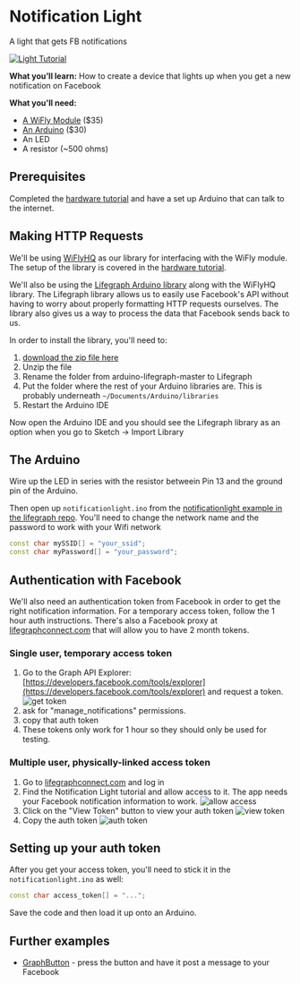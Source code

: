 # Notification Light

A light that gets FB notifications

[![Light Tutorial](http://i.imgur.com/BJZfxoJ.png)](http://www.lifegraphlabs.com/how-to)

**What you’ll learn:** How to create a device that lights up when you get a new notification on Facebook

**What you'll need:**
* [A WiFly Module](https://www.sparkfun.com/products/10822) ($35)
* [An Arduino](https://www.sparkfun.com/products/11021) ($30)
* An LED
* A resistor (~500 ohms)

## Prerequisites

Completed the [hardware tutorial](https://github.com/lifegraph/hw-tutorial) and have a set up Arduino that can talk to the internet. 

## Making HTTP Requests

We'll be using [WiFlyHQ](https://github.com/harlequin-tech/WiFlyHQ) as our library for interfacing with the WiFly module. The setup of the library is covered in the [hardware tutorial](https://github.com/lifegraph/hw-tutorial).

We'll also be using the [Lifegraph Arduino library](https://github.com/lifegraph/arduino-lifegraph) along with the WiFlyHQ library. The Lifegraph library allows us to easily use Facebook's API without having to worry about properly formatting HTTP requests ourselves. The library also gives us a way to process the data that Facebook sends back to us.

In order to install the library, you'll need to:

1. [download the zip file here](https://github.com/lifegraph/arduino-lifegraph/archive/master.zip)
2. Unzip the file
3. Rename the folder from arduino-lifegraph-master to Lifegraph
4. Put the folder where the rest of your Arduino libraries are. This is probably underneath `~/Documents/Arduino/libraries`
5. Restart the Arduino IDE

Now open the Arduino IDE and you should see the Lifegraph library as an option when you go to Sketch -> Import Library

## The Arduino

Wire up the LED in series with the resistor betweein Pin 13 and the ground pin of the Arduino.

Then open up `notificationlight.ino` from the [notificationlight example in the lifegraph repo](https://raw.github.com/lifegraph/arduino-lifegraph/master/examples/notificationlight/notificationlight.ino). You'll need to change the network name and the password to work with your Wifi network

```ino
const char mySSID[] = "your_ssid";
const char myPassword[] = "your_password";
```

## Authentication with Facebook

We'll also need an authentication token from Facebook in order to get the right notification information. For a temporary access token, follow the 1 hour auth instructions. There's also a Facebook proxy at [lifegraphconnect.com](http://www.lifegraphconnect.com) that will allow you to have 2 month tokens.

### Single user, temporary access token

1. Go to the Graph API Explorer: [https://developers.facebook.com/tools/explorer](https://developers.facebook.com/tools/explorer) and request a token.
![get token](https://raw.github.com/lifegraph/notificationlight/master/imgs/get_token.png)
2. ask for "manage_notifications" permissions.
3. copy that auth token
4. These tokens only work for 1 hour so they should only be used for testing.

### Multiple user, physically-linked access token

1. Go to [lifegraphconnect.com](http://www.lifegraphconnect.com) and log in
2. Find the Notification Light tutorial and allow access to it. The app needs your Facebook notification information to work.
![allow access](https://raw.github.com/lifegraph/notificationlight/master/imgs/allow_access.png)
3. Click on the "View Token" button to view your auth token
![view token](https://raw.github.com/lifegraph/notificationlight/master/imgs/view_token.png)
4. Copy the auth token
![auth token](https://raw.github.com/lifegraph/notificationlight/master/imgs/auth_token.png)

## Setting up your auth token

After you get your access token, you'll need to stick it in the `notificationlight.ino` as well:

```ino
const char access_token[] = "...";
```

Save the code and then load it up onto an Arduino.

## Further examples

* [GraphButton](https://github.com/lifegraph/graphbutton-wifly) - press the button and have it post a message to your Facebook
